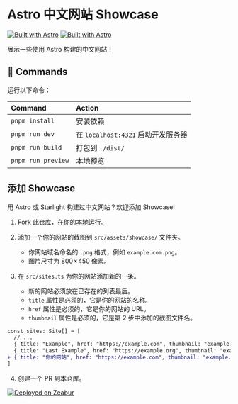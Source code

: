 # Astro 中文网站 Showcase

[![Built with Astro](./public/v2/built-with-astro/small.svg)](https://astro.build)
[![Built with Astro](./public/v2/built-with-starlight/small.svg)](https://starlight.astro.build)

展示一些使用 Astro 构建的中文网站！

## 🧞 Commands

运行以下命令：

| Command                   | Action                                           |
| :------------------------ | :----------------------------------------------- |
| `pnpm install`             | 安装依赖                            |
| `pnpm run dev`             | 在 `localhost:4321` 启动开发服务器      |
| `pnpm run build`           | 打包到 `./dist/`          |
| `pnpm run preview`         | 本地预览     |

## 添加 Showcase

用 Astro 或 Starlight 构建过中文网站？欢迎添加 Showcase!

1. Fork 此仓库，在你的[本地运行](#-commands)。

2. 添加一个你的网站的截图到 `src/assets/showcase/` 文件夹。
    - 你网站域名命名的 `.png` 格式，例如 `example.com.png`。
    - 图片尺寸为 800 × 450 像素。

3. 在 `src/sites.ts` 为你的网站添加新的一条。
    - 新的网站必须放在已存在的列表最后。
    - `title` 属性是必须的，它是你的网站的名称。
    - `href` 属性是必须的，它是你的网站的 URL。
    - `thumbnail` 属性是必须的，它是第 2 步中添加的截图文件名。  

```diff
const sites: Site[] = [
  // ...
  { title: "Example", href: "https://example.com", thumbnail: "example.com.png" },
  { title: "Last Example", href: "https://example.org", thumbnail: "example.org.png" },
+ { title: "你的网站", href: "https://example.com", thumbnail: "example.com.png" },
]
```

4. 创建一个 PR 到本仓库。

[![Deployed on Zeabur](https://zeabur.com/deployed-on-zeabur-dark.svg)](https://zeabur.com?referralCode=liruifengv&utm_source=liruifengv&utm_campaign=oss)
